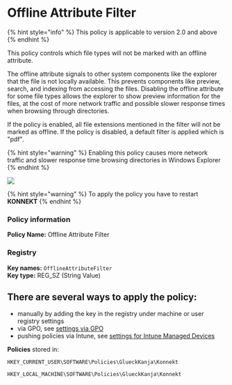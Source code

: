 # Offline Attribute Filter

{% hint style="info" %}
This policy is applicable to version 2.0 and above
{% endhint %}

This policy controls which file types will not be marked with an offline attribute.

The offline attribute signals to other system components like the explorer that the file is not locally available. This prevents components like preview, search, and indexing from accessing the files. Disabling the offline attribute for some file types allows the explorer to show preview information for the files, at the cost of more network traffic and possible slower response times when browsing through directories.

If the policy is enabled, all file extensions mentioned in the filter will not be marked as offline. If the policy is disabled, a default filter is applied which is "pdf".

{% hint style="warning" %}
Enabling this policy causes more network traffic and slower response time browsing directories in Windows Explorer
{% endhint %}

![](<../../.gitbook/assets/2021-12-03 13\_50\_47-Offline Attribute Filter.png>)

{% hint style="warning" %}
To apply the policy you have to restart **KONNEKT**
{% endhint %}

### **Policy information**

**Policy Name:** Offline Attribute Filter

### Registry

**Key names:** `OfflineAttributeFilter`\
**Key type:** REG\_SZ (String Value)

## **There are several ways to apply the policy:**

* manually by adding the key in the registry under machine or user registry settings
* via GPO, see [settings via GPO](../management-options/settings-via-gpo.md)
* pushing policies via Intune, see [settings for Intune Managed Devices](../management-options/setting-for-intune-managed-devices.md)

**Policies** stored in:

`HKEY_CURRENT_USER\SOFTWARE\Policies\GlueckKanja\Konnekt`

`HKEY_LOCAL_MACHINE\SOFTWARE\Policies\GlueckKanja\Konnekt`
